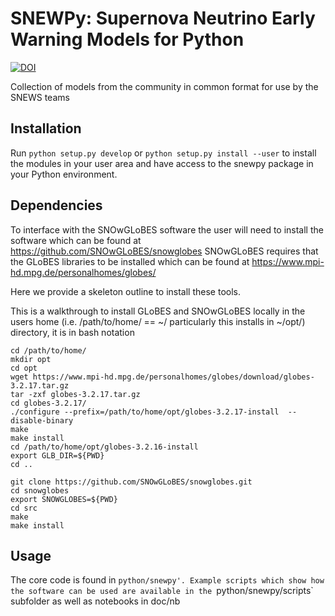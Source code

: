 # SNEWPy: Supernova Neutrino Early Warning Models for Python

[![DOI](https://zenodo.org/badge/221705586.svg)](https://zenodo.org/badge/latestdoi/221705586)

Collection of models from the community in common format for use by the SNEWS teams

## Installation

Run `python setup.py develop` or `python setup.py install --user` to install the modules in your user area and have access to the snewpy package in your Python environment.

## Dependencies 

To interface with the SNOwGLoBES software the user will need to install the software which can be found at https://github.com/SNOwGLoBES/snowglobes
SNOwGLoBES requires that the GLoBES libraries to be installed which can be found at https://www.mpi-hd.mpg.de/personalhomes/globes/

Here we provide a skeleton outline to install these tools.

This is a walkthrough to install GLoBES and SNOwGLoBES locally in the users home
(i.e. /path/to/home/ == ~/ particularly this installs in ~/opt/) directory, it is in bash notation

	cd /path/to/home/
	mkdir opt
	cd opt
	wget https://www.mpi-hd.mpg.de/personalhomes/globes/download/globes-3.2.17.tar.gz
	tar -zxf globes-3.2.17.tar.gz
	cd globes-3.2.17/
	./configure --prefix=/path/to/home/opt/globes-3.2.17-install  --disable-binary
	make
	make install
	cd /path/to/home/opt/globes-3.2.16-install
	export GLB_DIR=${PWD}
	cd ..

	git clone https://github.com/SNOwGLoBES/snowglobes.git
	cd snowglobes
	export SNOWGLOBES=${PWD}
	cd src
	make
	make install


## Usage
The core code is found in `python/snewpy'. Example scripts which show
how the software can be used are available in the
`python/snewpy/scripts` subfolder as well as notebooks in doc/nb

